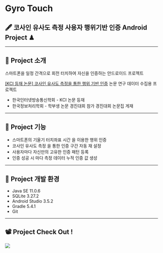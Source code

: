 
# Gyro Touch

## 🖋 코사인 유사도 측정 사용자 행위기반 인증 Android Project ♟

---
## 📢 Project 소개

스마트폰을 일정 간격으로 회전 터치하여 자신을 인증하는 안드로이드 프로젝트

[[KCI 등재 논문] 코사인 유사도 측정을 통한 행위 기반 인증](https://www.kci.go.kr/kciportal/ci/sereArticleSearch/ciSereArtiView.kci?sereArticleSearchBean.artiId=ART002619181) 논문 연구 데이터 수집용 프로젝트

- 한국인터넷방송통신학회 -
KCI 논문 등재
- 한국정보처리학회 - 
학부생 논문 경진대회 참가
경진대회 논문집 게재
---

## 🔑 Project 기능

- 스마트폰의 기울기 터치좌표 시간 을 이용한 행위 인증
- 코사인 유사도 측정 을 통한 인증 구간 자동 재 설정
- 사용자마다 자신만의 고유한 인증 패턴 등록
- 인증 성공 시 마다 측정 데이터 누적 인증 값 생성





---

## 🔧 Project 개발 환경

- Java SE 11.0.6
- SQLite 3.27.2
- Android Studio 3.5.2
- Gradle 5.4.1
- Git

---

## 📽 Project Check Out !


![](https://images.velog.io/images/gillog/post/886c8145-2248-4eb7-bcbd-46fec4460cd1/1.png)
